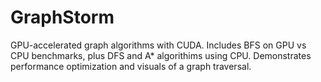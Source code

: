 # GraphStorm
GPU-accelerated graph algorithms with CUDA. Includes BFS on GPU vs CPU benchmarks, plus DFS and A* algorithims using CPU. Demonstrates performance optimization and visuals of a graph traversal.
